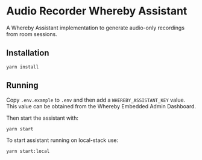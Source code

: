 # Audio Recorder Whereby Assistant

A Whereby Assistant implementation to generate audio-only recordings from room sessions.

## Installation

```
yarn install
```


## Running

Copy `.env.example` to `.env` and then add a `WHEREBY_ASSISTANT_KEY` value. This value can be obtained from the Whereby Embedded Admin Dashboard.

Then start the assistant with:

```
yarn start
```

To start assistant running on local-stack use:

```
yarn start:local
```
